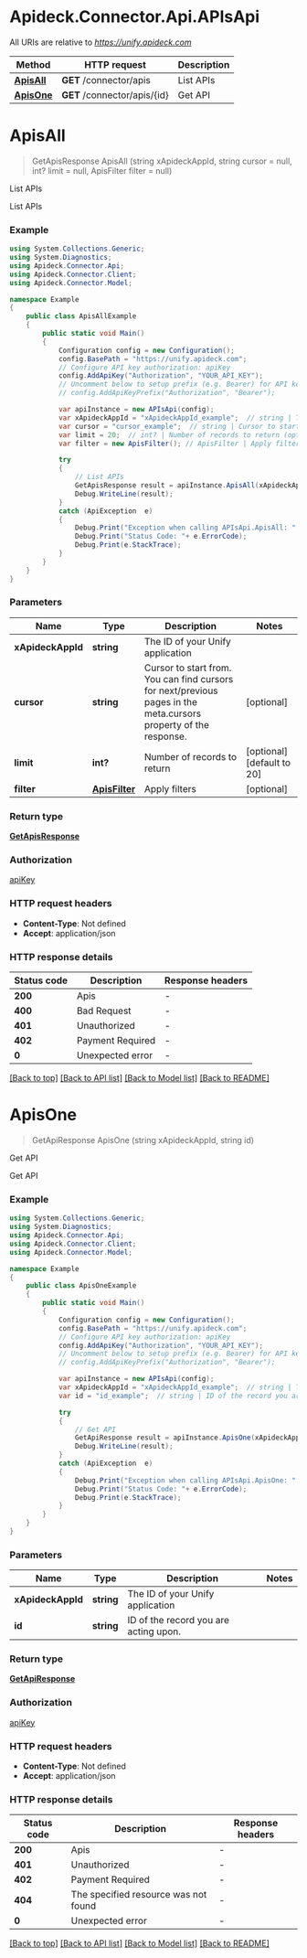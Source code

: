 # Apideck.Connector.Api.APIsApi

All URIs are relative to *https://unify.apideck.com*

Method | HTTP request | Description
------------- | ------------- | -------------
[**ApisAll**](APIsApi.md#apisall) | **GET** /connector/apis | List APIs
[**ApisOne**](APIsApi.md#apisone) | **GET** /connector/apis/{id} | Get API


<a name="apisall"></a>
# **ApisAll**
> GetApisResponse ApisAll (string xApideckAppId, string cursor = null, int? limit = null, ApisFilter filter = null)

List APIs

List APIs

### Example
```csharp
using System.Collections.Generic;
using System.Diagnostics;
using Apideck.Connector.Api;
using Apideck.Connector.Client;
using Apideck.Connector.Model;

namespace Example
{
    public class ApisAllExample
    {
        public static void Main()
        {
            Configuration config = new Configuration();
            config.BasePath = "https://unify.apideck.com";
            // Configure API key authorization: apiKey
            config.AddApiKey("Authorization", "YOUR_API_KEY");
            // Uncomment below to setup prefix (e.g. Bearer) for API key, if needed
            // config.AddApiKeyPrefix("Authorization", "Bearer");

            var apiInstance = new APIsApi(config);
            var xApideckAppId = "xApideckAppId_example";  // string | The ID of your Unify application
            var cursor = "cursor_example";  // string | Cursor to start from. You can find cursors for next/previous pages in the meta.cursors property of the response. (optional) 
            var limit = 20;  // int? | Number of records to return (optional)  (default to 20)
            var filter = new ApisFilter(); // ApisFilter | Apply filters (optional) 

            try
            {
                // List APIs
                GetApisResponse result = apiInstance.ApisAll(xApideckAppId, cursor, limit, filter);
                Debug.WriteLine(result);
            }
            catch (ApiException  e)
            {
                Debug.Print("Exception when calling APIsApi.ApisAll: " + e.Message );
                Debug.Print("Status Code: "+ e.ErrorCode);
                Debug.Print(e.StackTrace);
            }
        }
    }
}
```

### Parameters

Name | Type | Description  | Notes
------------- | ------------- | ------------- | -------------
 **xApideckAppId** | **string**| The ID of your Unify application | 
 **cursor** | **string**| Cursor to start from. You can find cursors for next/previous pages in the meta.cursors property of the response. | [optional] 
 **limit** | **int?**| Number of records to return | [optional] [default to 20]
 **filter** | [**ApisFilter**](ApisFilter.md)| Apply filters | [optional] 

### Return type

[**GetApisResponse**](GetApisResponse.md)

### Authorization

[apiKey](../README.md#apiKey)

### HTTP request headers

 - **Content-Type**: Not defined
 - **Accept**: application/json


### HTTP response details
| Status code | Description | Response headers |
|-------------|-------------|------------------|
| **200** | Apis |  -  |
| **400** | Bad Request |  -  |
| **401** | Unauthorized |  -  |
| **402** | Payment Required |  -  |
| **0** | Unexpected error |  -  |

[[Back to top]](#) [[Back to API list]](../README.md#documentation-for-api-endpoints) [[Back to Model list]](../README.md#documentation-for-models) [[Back to README]](../README.md)

<a name="apisone"></a>
# **ApisOne**
> GetApiResponse ApisOne (string xApideckAppId, string id)

Get API

Get API

### Example
```csharp
using System.Collections.Generic;
using System.Diagnostics;
using Apideck.Connector.Api;
using Apideck.Connector.Client;
using Apideck.Connector.Model;

namespace Example
{
    public class ApisOneExample
    {
        public static void Main()
        {
            Configuration config = new Configuration();
            config.BasePath = "https://unify.apideck.com";
            // Configure API key authorization: apiKey
            config.AddApiKey("Authorization", "YOUR_API_KEY");
            // Uncomment below to setup prefix (e.g. Bearer) for API key, if needed
            // config.AddApiKeyPrefix("Authorization", "Bearer");

            var apiInstance = new APIsApi(config);
            var xApideckAppId = "xApideckAppId_example";  // string | The ID of your Unify application
            var id = "id_example";  // string | ID of the record you are acting upon.

            try
            {
                // Get API
                GetApiResponse result = apiInstance.ApisOne(xApideckAppId, id);
                Debug.WriteLine(result);
            }
            catch (ApiException  e)
            {
                Debug.Print("Exception when calling APIsApi.ApisOne: " + e.Message );
                Debug.Print("Status Code: "+ e.ErrorCode);
                Debug.Print(e.StackTrace);
            }
        }
    }
}
```

### Parameters

Name | Type | Description  | Notes
------------- | ------------- | ------------- | -------------
 **xApideckAppId** | **string**| The ID of your Unify application | 
 **id** | **string**| ID of the record you are acting upon. | 

### Return type

[**GetApiResponse**](GetApiResponse.md)

### Authorization

[apiKey](../README.md#apiKey)

### HTTP request headers

 - **Content-Type**: Not defined
 - **Accept**: application/json


### HTTP response details
| Status code | Description | Response headers |
|-------------|-------------|------------------|
| **200** | Apis |  -  |
| **401** | Unauthorized |  -  |
| **402** | Payment Required |  -  |
| **404** | The specified resource was not found |  -  |
| **0** | Unexpected error |  -  |

[[Back to top]](#) [[Back to API list]](../README.md#documentation-for-api-endpoints) [[Back to Model list]](../README.md#documentation-for-models) [[Back to README]](../README.md)

